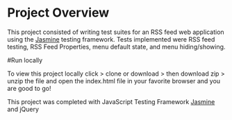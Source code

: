 # Project Overview

This project consisted of writing test suites for an RSS feed web application using the [Jasmine](http://jasmine.github.io/) testing framework. Tests implemented were RSS feed testing, RSS Feed Properties, menu default state, and menu hiding/showing.

#Run locally

To view this project locally click > clone or download > then download zip > unzip the file and open the index.html file in your favorite browser and you are good to go!

This project was completed with JavaScript Testing Framework [Jasmine](http://jasmine.github.io/) and jQuery 
